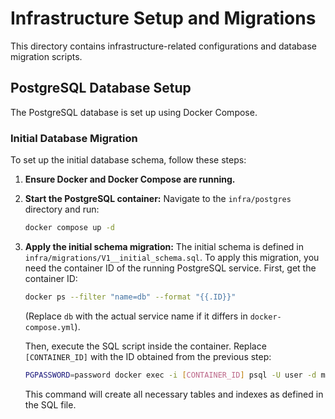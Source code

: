 # Infrastructure Setup and Migrations

This directory contains infrastructure-related configurations and database migration scripts.

## PostgreSQL Database Setup

The PostgreSQL database is set up using Docker Compose.

### Initial Database Migration

To set up the initial database schema, follow these steps:

1.  **Ensure Docker and Docker Compose are running.**
2.  **Start the PostgreSQL container:**
    Navigate to the `infra/postgres` directory and run:
    ```bash
    docker compose up -d
    ```
3.  **Apply the initial schema migration:**
    The initial schema is defined in `infra/migrations/V1__initial_schema.sql`.
    To apply this migration, you need the container ID of the running PostgreSQL service.
    First, get the container ID:
    ```bash
    docker ps --filter "name=db" --format "{{.ID}}"
    ```
    (Replace `db` with the actual service name if it differs in `docker-compose.yml`).
    
    Then, execute the SQL script inside the container. Replace `[CONTAINER_ID]` with the ID obtained from the previous step:
    ```bash
    PGPASSWORD=password docker exec -i [CONTAINER_ID] psql -U user -d memory_db < infra/migrations/V1__initial_schema.sql
    ```
    This command will create all necessary tables and indexes as defined in the SQL file.
